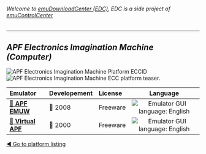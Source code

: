 ###### Welcome to [emuDownloadCenter (EDC)](https://github.com/PhoenixInteractiveNL/emuDownloadCenter/wiki/), EDC is a side project of [emuControlCenter](https://github.com/PhoenixInteractiveNL/emuControlCenter/wiki/)
***
## _APF Electronics Imagination Machine (Computer)_
![](https://raw.githubusercontent.com/wiki/PhoenixInteractiveNL/emuDownloadCenter/images_platform/ecc_im_cell.png "APF Electronics Imagination Machine Platform ECCID")
![](https://raw.githubusercontent.com/wiki/PhoenixInteractiveNL/emuDownloadCenter/images_platform/ecc_im_teaser.png "APF Electronics Imagination Machine ECC platform teaser.")

| Emulator | Developement | License | Language |
|:---------|:-------------|:--------|:--------:|
| [:file_folder: **APF EMUW**](https://github.com/PhoenixInteractiveNL/emuDownloadCenter/wiki/Emulator-apfemuw#menu) | :red_circle: 2008 | Freeware | ![](https://raw.githubusercontent.com/wiki/PhoenixInteractiveNL/emuDownloadCenter/images_flags/icon_flag_EN_24.png "Emulator GUI language: English") |
| [:file_folder: **Virtual APF**](https://github.com/PhoenixInteractiveNL/emuDownloadCenter/wiki/Emulator-virtualapf#menu) | :red_circle: 2000 | Freeware | ![](https://raw.githubusercontent.com/wiki/PhoenixInteractiveNL/emuDownloadCenter/images_flags/icon_flag_EN_24.png "Emulator GUI language: English") |

[:arrow_backward: Go to platform listing](https://github.com/PhoenixInteractiveNL/emuDownloadCenter/wiki/EDC-Platform-List)
